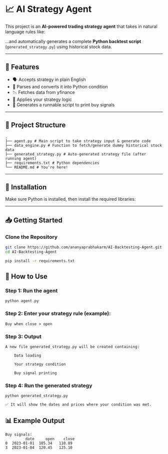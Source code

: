 # 📈 AI Strategy Agent

This project is an **AI-powered trading strategy agent** that takes in natural language rules like:


...and automatically generates a complete **Python backtest script** (`generated_strategy.py`) using historical stock data.

---

## 🧠 Features

- 🗣️ Accepts strategy in plain English
- 🧠 Parses and converts it into Python condition
- 📉 Fetches data from yfinance
- 🧪 Applies your strategy logic
- 📝 Generates a runnable script to print buy signals

---

## 📁 Project Structure
```
.
├── agent.py # Main script to take strategy input & generate code
├── data_engine.py # Function to fetch/generate dummy historical stock data
├── generated_strategy.py # Auto-generated strategy file (after running agent)
├── requirements.txt # Python dependencies
└── README.md # You're here!
```


---

## 🔧 Installation

Make sure Python is installed, then install the required libraries:

---

## 📥 Getting Started

### Clone the Repository

```bash
git clone https://github.com/ananyaprabhakarm/AI-Backtesting-Agent.git
cd AI-Backtesting-Agent
```

```bash
pip install -r requirements.txt
```
## 🚀 How to Use
### Step 1: Run the agent
```
python agent.py
```
### Step 2: Enter your strategy rule (example):
```
Buy when close > open
```
### Step 3: Output
```
A new file generated_strategy.py will be created containing:

    Data loading

    Your strategy condition

    Buy signal printing
```
### Step 4: Run the generated strategy
```
python generated_strategy.py

✅ It will show the dates and prices where your condition was met.
```
## 📊 Example Output
```
Buy signals:
         date     open    close
0  2023-01-01  105.34   110.89
3  2023-01-04  120.45   125.10
```
